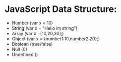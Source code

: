 # JavaScript Data Structure:

- Number (var x = 10)
- String (var x = "Hello im string")
- Array (var x =[10,20,30];)
- Object (var x = {number1:10,number2:20};)
- Boolean (true/false)
- Null (0)
- Undefined ()
